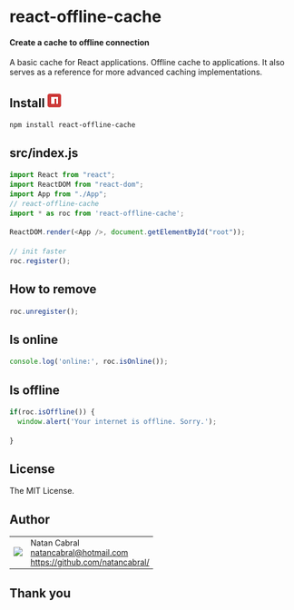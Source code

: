 # react-offline-cache
#### Create a cache to offline connection
A basic cache for React applications. Offline cache to applications. It also serves as a reference for more advanced caching implementations.

<!-- `WARNING: Do not use the development server in a production environment.` -->

## Install [<img src="https://github.com/natancabral/react-offline-cache/blob/main/images/npm-tile.png">](https://www.npmjs.com/package/react-offline-cache)

```shell
npm install react-offline-cache
```

## src/index.js

```js
import React from "react";
import ReactDOM from "react-dom";
import App from "./App";
// react-offline-cache
import * as roc from 'react-offline-cache';

ReactDOM.render(<App />, document.getElementById("root"));

// init faster
roc.register();
```

## How to remove

```js
roc.unregister();
```

## Is online

```js
console.log('online:', roc.isOnline());
```

## Is offline
```js
if(roc.isOffline()) {
  window.alert('Your internet is offline. Sorry.');

}
```

## License

The MIT License.

## Author

<table>
  <tr>
    <td>
      <img src="https://github.com/natancabral.png?s=100" width="100"/>
    </td>
    <td>
      Natan Cabral<br />
      <a href="mailto:natancabral@hotmail.com">natancabral@hotmail.com</a><br />
      <a href="https://github.com/natancabral/">https://github.com/natancabral/</a>
    </td>
  </tr>
</table>

## Thank you